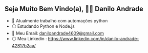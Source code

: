 ## Seja Muito Bem Vindo(a), 🧑‍💻​ Danilo Andrade

- 🔵 Atualmente trabalho com automações python
- ⚪️ Estudando Python e Node.js
- 🔵 Meu Email: daniloandrade4609@gmail.com
- ⚪️ Meu Linkedin : https://www.linkedin.com/in/danilo-andrade-42817b2aa/

